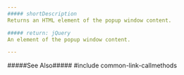 ```yaml
---
##### shortDescription
Returns an HTML element of the popup window content.

##### return: jQuery
An element of the popup window content.

---
```

#####See Also#####
#include common-link-callmethods